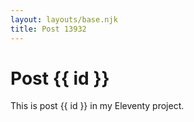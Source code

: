 ```yaml
---
layout: layouts/base.njk
title: Post 13932
---
```


# Post {{ id }}

This is post {{ id }} in my Eleventy project.

